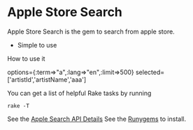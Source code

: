 # Apple Store Search #

Apple Store Search is the gem to search from apple store.

  * Simple to use
   
How to use it

   options={:term=>"a",:lang=>"en",:limit=>500}
   selected=['artistId','artistName','aaa']
   
You can get a list of helpful Rake tasks by running

    rake -T

See the [Apple Search API Details](http://www.apple.com/itunes/affiliates/resources/documentation/itunes-store-web-service-search-api.html)
See the [Runygems](https://rubygems.org/gems/apple_store_search) to install.
